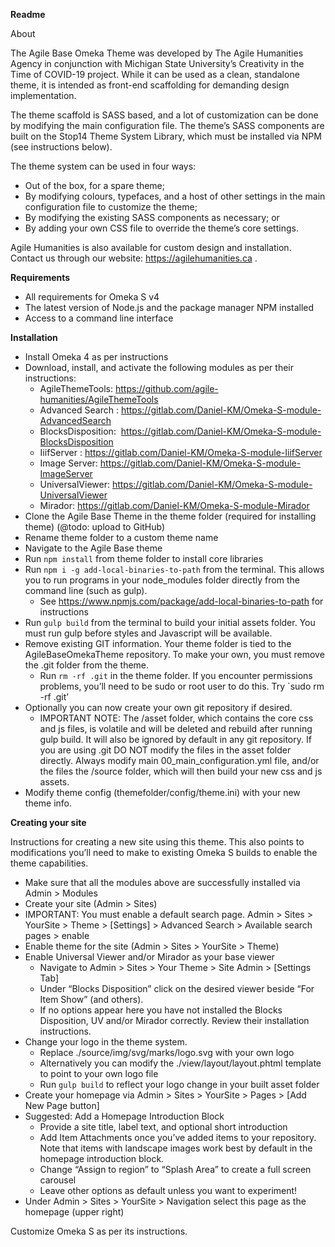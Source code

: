 ﻿**Readme**

About

The Agile Base Omeka Theme was developed by The Agile Humanities Agency in conjunction with Michigan State University’s Creativity in the Time of COVID-19 project. While it can be used as a clean, standalone theme, it is intended as front-end scaffolding for demanding design implementation.

The theme scaffold is SASS based, and a lot of customization can be done by modifying the main configuration file. The theme’s SASS components are built on the Stop14 Theme System Library, which must be installed via NPM (see instructions below). 

The theme system can be used in four ways:

- Out of the box, for a spare theme;
- By modifying colours, typefaces, and a host of other settings in the main configuration file to customize the theme;
- By modifying the existing SASS components as necessary; or
- By adding your own CSS file to override the theme’s core settings.

Agile Humanities is also available for custom design and installation. Contact us through our website: <https://agilehumanities.ca> .

**Requirements**

- All requirements for Omeka S v4
- The latest version of Node.js and the package manager NPM installed
- Access to a command line interface

**Installation**

- Install Omeka 4 as per instructions
- Download, install, and activate the following modules as per their instructions:
  - AgileThemeTools: <https://github.com/agile-humanities/AgileThemeTools>
  - Advanced Search : <https://gitlab.com/Daniel-KM/Omeka-S-module-AdvancedSearch>
  - BlocksDisposition:	 <https://gitlab.com/Daniel-KM/Omeka-S-module-BlocksDisposition>
  - IiifServer : <https://gitlab.com/Daniel-KM/Omeka-S-module-IiifServer>
  - Image Server: <https://gitlab.com/Daniel-KM/Omeka-S-module-ImageServer>
  - UniversalViewer: <https://gitlab.com/Daniel-KM/Omeka-S-module-UniversalViewer>
  - Mirador: <https://gitlab.com/Daniel-KM/Omeka-S-module-Mirador>
- Clone the Agile Base Theme in the theme folder (required for installing theme) (@todo: upload to GitHub)
- Rename theme folder to a custom theme name
- Navigate to the Agile Base theme 
- Run `npm install` from theme folder to install core libraries
- Run `npm i -g add-local-binaries-to-path` from the terminal. This allows you to run programs in your node\_modules folder directly from the command line (such as gulp).
  - See <https://www.npmjs.com/package/add-local-binaries-to-path> for instructions
- Run `gulp build` from the terminal to build your initial assets folder. You must run gulp before styles and Javascript will be available.
- Remove existing GIT information. Your theme folder is tied to the AgileBaseOmekaTheme repository. To make your own, you must remove the .git folder from the theme.
  - Run `rm -rf .git` in the theme folder. If you encounter permissions problems, you’ll need to be sudo or root user to do this. Try `sudo rm -rf .git’
- Optionally you can now create your own git repository if desired. 
  - IMPORTANT NOTE:  The /asset folder, which contains the core css and js files, is volatile and will be deleted and rebuild after running gulp build. It will also be ignored by default in any git repository. If you are using .git DO NOT modify the files in the asset folder directly. Always modify main 00\_main\_configuration.yml file, and/or the files the /source folder, which will then build your new css and js assets.
- Modify theme config (themefolder/config/theme.ini) with your new theme info.


**Creating your site**

Instructions for creating a new site using this theme. This also points to modifications you’ll need to make to existing Omeka S builds to enable the theme capabilities.

- Make sure that all the modules above are successfully installed via Admin > Modules
- Create your site (Admin > Sites)
- IMPORTANT: You must enable a default search page. Admin > Sites > YourSite > Theme > [Settings] > Advanced Search > Available search pages > enable
- Enable theme for the site (Admin > Sites > YourSite > Theme)
- Enable Universal Viewer and/or Mirador as your base viewer
  - Navigate to Admin > Sites > Your Theme > Site Admin > [Settings Tab]
  - Under “Blocks Disposition” click on the desired viewer beside “For Item Show” (and others). 
  - If no options appear here you have not installed the Blocks Disposition, UV and/or Mirador correctly. Review their installation instructions.
- Change your logo in the theme system.
  - Replace ./source/img/svg/marks/logo.svg with your own logo
  - Alternatively you can modify the ./view/layout/layout.phtml template to point to your own logo file
  - Run `gulp build` to reflect your logo change in your built asset folder
- Create your homepage via Admin > Sites > YourSite > Pages > [Add New Page button]
- Suggested: Add a Homepage Introduction Block
  - Provide a site title, label text, and optional short introduction
  - Add Item Attachments once you’ve added items to your repository. Note that items with landscape images work best by default in the homepage introduction block.
  - Change “Assign to region” to “Splash Area” to create a full screen carousel
  - Leave other options as default unless you want to experiment!
- Under Admin > Sites > YourSite > Navigation select this page as the homepage (upper right)

Customize Omeka S as per its instructions. 
